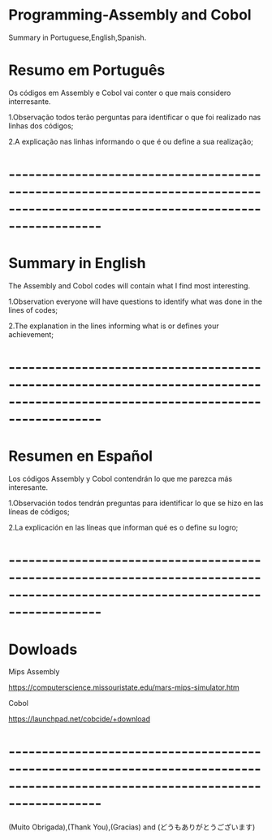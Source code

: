 # Programming-Assembly and Cobol  



Summary in Portuguese,English,Spanish.

# Resumo em Português


Os códigos em Assembly e Cobol vai conter o que mais considero interresante.

1.Observação todos terão perguntas para identificar o que foi realizado nas linhas dos códigos;

2.A explicação nas linhas informando o que é ou define a sua realização;



# --------------------------------------------------------------------------------------------------------------------------------

# Summary in English

The Assembly  and  Cobol codes will contain what I find most interesting.

1.Observation everyone will have questions to identify what was done in the lines of codes;

2.The explanation in the lines informing what is or defines your achievement;


# --------------------------------------------------------------------------------------------------------------------------------

# Resumen en Español

Los códigos Assembly y Cobol contendrán lo que me parezca más interesante.

1.Observación todos tendrán preguntas para identificar lo que se hizo en las líneas de códigos;

2.La explicación en las líneas que informan qué es o define su logro;


# --------------------------------------------------------------------------------------------------------------------------------


# Dowloads

Mips Assembly

https://computerscience.missouristate.edu/mars-mips-simulator.htm


Cobol

https://launchpad.net/cobcide/+download


# --------------------------------------------------------------------------------------------------------------------------------

(Muito Obrigada),(Thank You),(Gracias) and (どうもありがとうございます)
